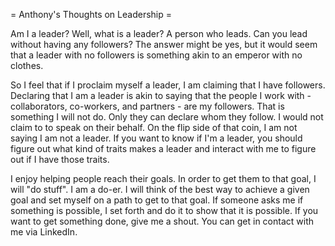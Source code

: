 = Anthony's Thoughts on Leadership =

Am I a leader? Well, what is a leader?  A person who leads.  Can you lead without having any followers?  The answer might be yes, but it would seem that a leader with no followers is something akin to an emperor with no clothes.  

So I feel that if I proclaim myself a leader, I am claiming that I have followers.  Declaring that I am a leader is akin to saying that the people I work with - collaborators, co-workers, and partners - are my followers.  That is something I will not do.  Only they can declare whom they follow.  I would not claim to to speak on their behalf. On the flip side of that coin, I am not saying I am not a leader.  If you want to know if I'm a leader, you should figure out what kind of traits makes a leader and interact with me to figure out if I have those traits.  

I enjoy helping people reach their goals.  In order to get them to that goal, I will "do stuff".  I am a do-er.  I will think of the best way to achieve a given goal and set myself on a path to get to that goal.  If someone asks me if something is possible, I set forth and do it to show that it is possible.  If you want to get something done, give me a shout.  You can get in contact with me via LinkedIn.

